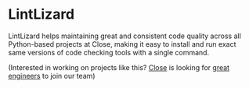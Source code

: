 # LintLizard

LintLizard helps maintaining great and consistent code quality across all Python-based projects at Close, making it easy to install and run exact same versions of code checking tools with a single command.

(Interested in working on projects like this? [Close](http://close.com) is looking for [great engineers](http://jobs.close.com) to join our team)
